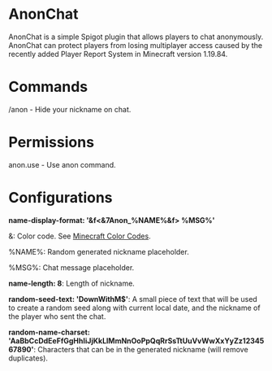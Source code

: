 # AnonChat
AnonChat is a simple Spigot plugin that allows players to chat anonymously. AnonChat can protect players from losing multiplayer access caused by the recently added Player Report System in Minecraft version 1.19.84.


# Commands
/anon - Hide your nickname on chat.


# Permissions
anon.use - Use anon command.


# Configurations
**name-display-format: '&f<&7Anon_%NAME%&f> %MSG%'**

&: Color code. See [Minecraft Color Codes](https://htmlcolorcodes.com/minecraft-color-codes/).

%NAME%: Random generated nickname placeholder.

%MSG%: Chat message placeholder.


**name-length: 8**: Length of nickname.


**random-seed-text: 'DownWithM$'**: A small piece of text that will be used to create a random seed along with current local date, and the nickname of the player who sent the chat.


**random-name-charset: 'AaBbCcDdEeFfGgHhIiJjKkLlMmNnOoPpQqRrSsTtUuVvWwXxYyZz1234567890'**: Characters that can be in the generated nickname (will remove duplicates).
